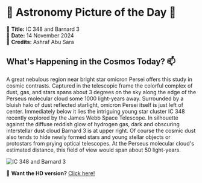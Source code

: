 # 🌌 **Astronomy Picture of the Day** 🌌

🔭 **Title:** IC 348 and Barnard 3  
📅 **Date:** 14 November 2024  
📸 **Credits:** Ashraf Abu Sara  

## **What's Happening in the Cosmos Today?** 📫

A great nebulous region near bright star omicron Persei offers this study in cosmic contrasts.  Captured in the telescopic frame the colorful complex of dust, gas, and stars spans about 3 degrees on the sky along the edge of the Perseus molecular cloud some 1000 light-years away. Surrounded by a bluish halo of dust reflected starlight, omicron Persei itself is just left of center. Immediately below it lies the intriguing young star cluster IC 348 recently explored by the James Webb Space Telescope. In silhouette against the diffuse reddish glow of hydrogen gas, dark and obscuring interstellar dust cloud Barnard 3 is at upper right. Of course the cosmic dust also tends to hide newly formed stars and young stellar objects or protostars from prying optical telescopes. At the Perseus molecular cloud's estimated distance, this field of view would span about 50 light-years.


![IC 348 and Barnard 3](https://apod.nasa.gov/apod/image/2411/IC348_B3_1024.jpg)

🌠 **Want the HD version?** [Click here!](https://apod.nasa.gov/apod/image/2411/IC348_B3_2048.jpg)
